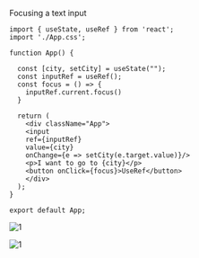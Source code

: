 Focusing a text input 

```
import { useState, useRef } from 'react';
import './App.css';

function App() {

  const [city, setCity] = useState("");
  const inputRef = useRef();
  const focus = () => {
    inputRef.current.focus()
  }

  return (
    <div className="App">
    <input 
    ref={inputRef}
    value={city} 
    onChange={e => setCity(e.target.value)}/>
    <p>I want to go to {city}</p>
    <button onClick={focus}>UseRef</button>
    </div>
  );
}

export default App;

```
![1](https://github.com/HannaFleming/FocusInput-useRef-React/assets/124400864/35770638-9763-4c40-abb0-ebf8dcfdbba2) 

![1](https://github.com/HannaFleming/FocusInput-useRef-React/assets/124400864/73ac8f38-2b0e-4eb9-a907-38e706e285ea)
